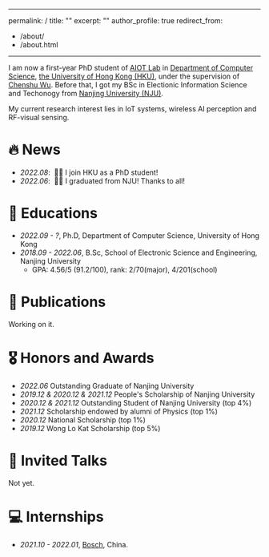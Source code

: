 <!--
 * @Descripttion: 
 * @version: 
 * @Author: Ethan Lyu
 * @Date: 2022-08-24 10:12:01
 * @LastEditors: Ethan Lyu
 * @LastEditTime: 2022-09-02 00:36:46
-->
---
permalink: /
title: ""
excerpt: ""
author_profile: true
redirect_from: 
  - /about/
  - /about.html
---

<!-- {% if site.google_scholar_stats_use_cdn %}
{% assign gsDataBaseUrl = "https://cdn.jsdelivr.net/gh/" | append: site.repository | append: "@" %}
{% else %}
{% assign gsDataBaseUrl = "https://raw.githubusercontent.com/" | append: site.repository | append: "/" %}
{% endif %}
{% assign url = gsDataBaseUrl | append: "google-scholar-stats/gs_data_shieldsio.json" %} -->

<span class='anchor' id='about-me'></span>

I am now a first-year PhD student of [AIOT Lab](https://aiot.hku.hk/) in [Department of Computer Science](https://www.cs.hku.hk/), [the University of Hong Kong (HKU)](https://www.hku.hk/), under the supervision of [Chenshu Wu](https://cswu.me/). Before that, I got my BSc in Electionic Information Science and Techonogy from [Nanjing University (NJU)](https://www.nju.edu.cn).

My current research interest lies in IoT systems, wireless AI perception and RF-visual sensing.

<!-- My research interest includes neural machine translation and computer vision. I have published more than 100 papers at the top international AI conferences with total <a href='https://scholar.google.com/citations?user=DhtAFkwAAAAJ'>google scholar citations <strong><span id='total_cit'>260000+</span></strong></a> (You can also use google scholar badge <a href='https://scholar.google.com/citations?user=DhtAFkwAAAAJ'><img src="https://img.shields.io/endpoint?url={{ url | url_encode }}&logo=Google%20Scholar&labelColor=f6f6f6&color=9cf&style=flat&label=citations"></a>). -->

# 🔥 News
- *2022.08*: &nbsp;🎉🎉 I join HKU as a PhD student!
- *2022.06*: &nbsp;🎉🎉 I graduated from NJU! Thanks to all!

# 📖 Educations

- *2022.09 - ?*, Ph.D, Department of Computer Science, University of Hong Kong
- *2018.09 - 2022.06*, B.Sc, School of Electronic Science and Engineering, Nanjing University
  - GPA: 4.56/5 (91.2/100), rank: 2/70(major), 4/201(school)

# 📝 Publications 

Working on it.
<!-- <div class='paper-box'><div class='paper-box-image'><div><div class="badge">CVPR 2016</div><img src='images/500x300.png' alt="sym" width="100%"></div></div> -->
<!-- <div class='paper-box-text' markdown="1">  -->

<!-- [Deep Residual Learning for Image Recognition](https://openaccess.thecvf.com/content_cvpr_2016/papers/He_Deep_Residual_Learning_CVPR_2016_paper.pdf) -->

<!-- **Kaiming He**, Xiangyu Zhang, Shaoqing Ren, Jian Sun -->

<!-- [**Project**](https://scholar.google.com/citations?view_op=view_citation&hl=zh-CN&user=DhtAFkwAAAAJ&citation_for_view=DhtAFkwAAAAJ:ALROH1vI_8AC) <strong><span class='show_paper_citations' data='DhtAFkwAAAAJ:ALROH1vI_8AC'></span></strong>
- Lorem ipsum dolor sit amet, consectetur adipiscing elit. Vivamus ornare aliquet ipsum, ac tempus justo dapibus sit amet.  -->
<!-- </div> -->
<!-- </div> -->

<!-- - [Lorem ipsum dolor sit amet, consectetur adipiscing elit. Vivamus ornare aliquet ipsum, ac tempus justo dapibus sit amet](https://github.com), A, B, C, **CVPR 2020** -->


# 🎖 Honors and Awards

- *2022.06* Outstanding Graduate of Nanjing University
- *2019.12 & 2020.12 & 2021.12*   People's Scholarship of Nanjing University
- *2020.12 & 2021.12* Outstanding Student of Nanjing University (top 4%)
- *2021.12* Scholarship endowed by alumni of Physics (top 1%)
- *2020.12* National Scholarship (top 1%)
- *2019.12* Wong Lo Kat Scholarship (top 5%)

# 💬 Invited Talks
Not yet.
<!-- - *2021.06*, Lorem ipsum dolor sit amet, consectetur adipiscing elit. Vivamus ornare aliquet ipsum, ac tempus justo dapibus sit amet.  -->
<!-- - *2021.03*, Lorem ipsum dolor sit amet, consectetur adipiscing elit. Vivamus ornare aliquet ipsum, ac tempus justo dapibus sit amet.  \| [\[video\]](https://github.com/) -->

# 💻 Internships
- *2021.10 - 2022.01*, [Bosch](https://www.bosch.com.cn/), China.